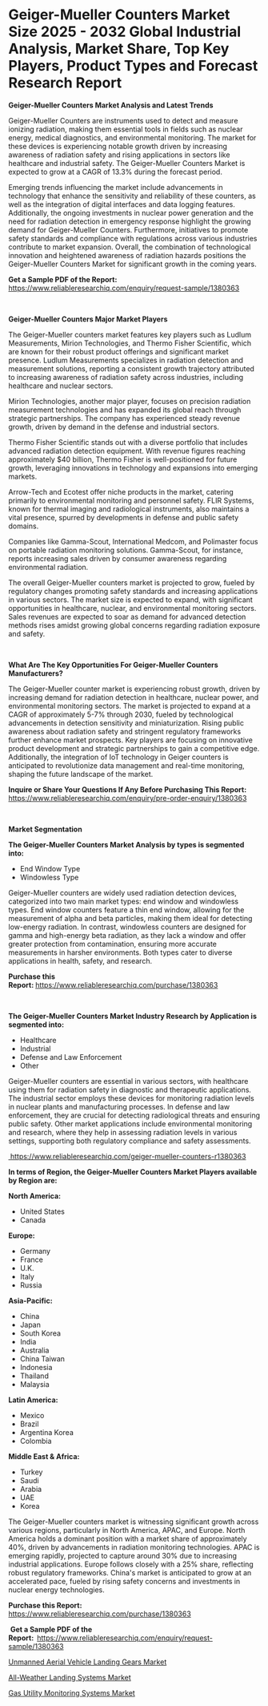 <p><h1>Geiger-Mueller Counters Market Size 2025 - 2032 Global Industrial Analysis, Market Share, Top Key Players, Product Types and Forecast Research Report</h1></p><p><strong>Geiger-Mueller Counters Market Analysis and Latest Trends</strong></p>
<p><p>Geiger-Mueller Counters are instruments used to detect and measure ionizing radiation, making them essential tools in fields such as nuclear energy, medical diagnostics, and environmental monitoring. The market for these devices is experiencing notable growth driven by increasing awareness of radiation safety and rising applications in sectors like healthcare and industrial safety. The Geiger-Mueller Counters Market is expected to grow at a CAGR of 13.3% during the forecast period. </p><p>Emerging trends influencing the market include advancements in technology that enhance the sensitivity and reliability of these counters, as well as the integration of digital interfaces and data logging features. Additionally, the ongoing investments in nuclear power generation and the need for radiation detection in emergency response highlight the growing demand for Geiger-Mueller Counters. Furthermore, initiatives to promote safety standards and compliance with regulations across various industries contribute to market expansion. Overall, the combination of technological innovation and heightened awareness of radiation hazards positions the Geiger-Mueller Counters Market for significant growth in the coming years.</p></p>
<p><strong>Get a Sample PDF of the Report:&nbsp;</strong> <a href="https://www.reliableresearchiq.com/enquiry/request-sample/1380363?utm_campaign=103&utm_medium=2&utm_source=Github&utm_content=ia&utm_term=24022025&utm_id=geiger-mueller-counters">https://www.reliableresearchiq.com/enquiry/request-sample/1380363</a></p>
<p>&nbsp;</p>
<p><strong>Geiger-Mueller Counters Major Market Players</strong></p>
<p><p>The Geiger-Mueller counters market features key players such as Ludlum Measurements, Mirion Technologies, and Thermo Fisher Scientific, which are known for their robust product offerings and significant market presence. Ludlum Measurements specializes in radiation detection and measurement solutions, reporting a consistent growth trajectory attributed to increasing awareness of radiation safety across industries, including healthcare and nuclear sectors. </p><p>Mirion Technologies, another major player, focuses on precision radiation measurement technologies and has expanded its global reach through strategic partnerships. The company has experienced steady revenue growth, driven by demand in the defense and industrial sectors.</p><p>Thermo Fisher Scientific stands out with a diverse portfolio that includes advanced radiation detection equipment. With revenue figures reaching approximately $40 billion, Thermo Fisher is well-positioned for future growth, leveraging innovations in technology and expansions into emerging markets.</p><p>Arrow-Tech and Ecotest offer niche products in the market, catering primarily to environmental monitoring and personnel safety. FLIR Systems, known for thermal imaging and radiological instruments, also maintains a vital presence, spurred by developments in defense and public safety domains.</p><p>Companies like Gamma-Scout, International Medcom, and Polimaster focus on portable radiation monitoring solutions. Gamma-Scout, for instance, reports increasing sales driven by consumer awareness regarding environmental radiation.</p><p>The overall Geiger-Mueller counters market is projected to grow, fueled by regulatory changes promoting safety standards and increasing applications in various sectors. The market size is expected to expand, with significant opportunities in healthcare, nuclear, and environmental monitoring sectors. Sales revenues are expected to soar as demand for advanced detection methods rises amidst growing global concerns regarding radiation exposure and safety.</p></p>
<p>&nbsp;</p>
<p><strong>What Are The Key Opportunities For Geiger-Mueller Counters Manufacturers?</strong></p>
<p><p>The Geiger-Mueller counter market is experiencing robust growth, driven by increasing demand for radiation detection in healthcare, nuclear power, and environmental monitoring sectors. The market is projected to expand at a CAGR of approximately 5-7% through 2030, fueled by technological advancements in detection sensitivity and miniaturization. Rising public awareness about radiation safety and stringent regulatory frameworks further enhance market prospects. Key players are focusing on innovative product development and strategic partnerships to gain a competitive edge. Additionally, the integration of IoT technology in Geiger counters is anticipated to revolutionize data management and real-time monitoring, shaping the future landscape of the market.</p></p>
<p><strong>Inquire or Share Your Questions If Any Before Purchasing This Report:</strong> <a href="https://www.reliableresearchiq.com/enquiry/pre-order-enquiry/1380363?utm_campaign=103&utm_medium=2&utm_source=Github&utm_content=ia&utm_term=24022025&utm_id=geiger-mueller-counters">https://www.reliableresearchiq.com/enquiry/pre-order-enquiry/1380363</a></p>
<p>&nbsp;</p>
<p><strong>Market Segmentation</strong></p>
<p><strong>The Geiger-Mueller Counters Market Analysis by types is segmented into:</strong></p>
<p><ul><li>End Window Type</li><li>Windowless Type</li></ul></p>
<p><p>Geiger-Mueller counters are widely used radiation detection devices, categorized into two main market types: end window and windowless types. End window counters feature a thin end window, allowing for the measurement of alpha and beta particles, making them ideal for detecting low-energy radiation. In contrast, windowless counters are designed for gamma and high-energy beta radiation, as they lack a window and offer greater protection from contamination, ensuring more accurate measurements in harsher environments. Both types cater to diverse applications in health, safety, and research.</p></p>
<p><strong>Purchase this Report:&nbsp;</strong><a href="https://www.reliableresearchiq.com/purchase/1380363?utm_campaign=103&utm_medium=2&utm_source=Github&utm_content=ia&utm_term=24022025&utm_id=geiger-mueller-counters">https://www.reliableresearchiq.com/purchase/1380363</a></p>
<p>&nbsp;</p>
<p><strong>The Geiger-Mueller Counters Market Industry Research by Application is segmented into:</strong></p>
<p><ul><li>Healthcare</li><li>Industrial</li><li>Defense and Law Enforcement</li><li>Other</li></ul></p>
<p><p>Geiger-Mueller counters are essential in various sectors, with healthcare using them for radiation safety in diagnostic and therapeutic applications. The industrial sector employs these devices for monitoring radiation levels in nuclear plants and manufacturing processes. In defense and law enforcement, they are crucial for detecting radiological threats and ensuring public safety. Other market applications include environmental monitoring and research, where they help in assessing radiation levels in various settings, supporting both regulatory compliance and safety assessments.</p></p>
<p><a href="https://www.reliableresearchiq.com/geiger-mueller-counters-r1380363?utm_campaign=103&utm_medium=2&utm_source=Github&utm_content=ia&utm_term=24022025&utm_id=geiger-mueller-counters">&nbsp;https://www.reliableresearchiq.com/geiger-mueller-counters-r1380363</a></p>
<p><strong>In terms of Region, the Geiger-Mueller Counters Market Players available by Region are:</strong></p>
<p>
    <p> <strong> North America: </strong>
        <ul>
            <li>United States</li>
            <li>Canada</li>
        </ul>
        </p> 
    <p> <strong> Europe: </strong>
        <ul>
            <li>Germany</li>
            <li>France</li>
            <li>U.K.</li>
            <li>Italy</li>
            <li>Russia</li>
        </ul>
        </p> 
    <p> <strong> Asia-Pacific: </strong>
        <ul>
            <li>China</li>
            <li>Japan</li>
            <li>South Korea</li>
            <li>India</li>
            <li>Australia</li>
            <li>China Taiwan</li>
            <li>Indonesia</li>
            <li>Thailand</li>
            <li>Malaysia</li>
        </ul>
        </p> 
    <p> <strong> Latin America: </strong>
        <ul>
            <li>Mexico</li>
            <li>Brazil</li>
            <li>Argentina Korea</li>
            <li>Colombia</li>
        </ul>
        </p> 
    <p> <strong> Middle East & Africa: </strong>
        <ul>
            <li>Turkey</li>
            <li>Saudi</li>
            <li>Arabia</li>
            <li>UAE</li>
            <li>Korea</li>
        </ul>
    </p>
    </p>
<p><p>The Geiger-Mueller counters market is witnessing significant growth across various regions, particularly in North America, APAC, and Europe. North America holds a dominant position with a market share of approximately 40%, driven by advancements in radiation monitoring technologies. APAC is emerging rapidly, projected to capture around 30% due to increasing industrial applications. Europe follows closely with a 25% share, reflecting robust regulatory frameworks. China's market is anticipated to grow at an accelerated pace, fueled by rising safety concerns and investments in nuclear energy technologies.</p></p>
<p><strong>Purchase this Report: </strong><a href="https://www.reliableresearchiq.com/purchase/1380363?utm_campaign=103&utm_medium=2&utm_source=Github&utm_content=ia&utm_term=24022025&utm_id=geiger-mueller-counters">https://www.reliableresearchiq.com/purchase/1380363</a></p>
<p>&nbsp;<strong>Get a Sample PDF of the Report:&nbsp;&nbsp;</strong><a href="https://www.reliableresearchiq.com/enquiry/request-sample/1380363?utm_campaign=103&utm_medium=2&utm_source=Github&utm_content=ia&utm_term=24022025&utm_id=geiger-mueller-counters">https://www.reliableresearchiq.com/enquiry/request-sample/1380363</a></p>
<p><strong></strong></p>
<p><p><a href="https://github.com/morraazes/Market-Research-Report-List-1/blob/main/unmanned-aerial-vehicle-landing-gears-market.md?utm_campaign=103&utm_medium=2&utm_source=Github&utm_content=ia&utm_term=24022025&utm_id=geiger-mueller-counters">Unmanned Aerial Vehicle Landing Gears Market</a></p><p><a href="https://github.com/finsetlaung/Market-Research-Report-List-1/blob/main/all-weather-landing-systems-market.md?utm_campaign=103&utm_medium=2&utm_source=Github&utm_content=ia&utm_term=24022025&utm_id=geiger-mueller-counters">All-Weather Landing Systems Market</a></p><p><a href="https://github.com/ubavicachida/Market-Research-Report-List-1/blob/main/gas-utility-monitoring-systems-market.md?utm_campaign=103&utm_medium=2&utm_source=Github&utm_content=ia&utm_term=24022025&utm_id=geiger-mueller-counters">Gas Utility Monitoring Systems Market</a></p></p>